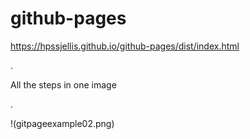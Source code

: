 # github-pages



https://hpssjellis.github.io/github-pages/dist/index.html







.



All the steps in one image

.



!(gitpageexample02.png)

